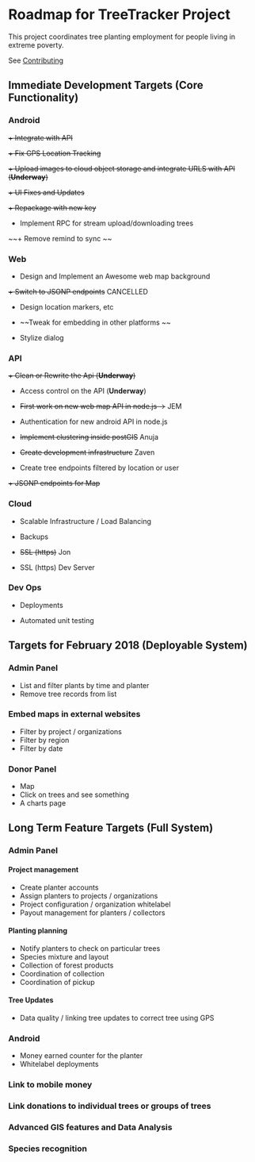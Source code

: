 # Roadmap for TreeTracker Project

This project coordinates tree planting employment for people living in extreme poverty.

See [Contributing](https://github.com/Greenstand/Development-Overview/blob/master/Contributing.md) 

## Immediate Development Targets (Core Functionality)

### Android
~~+ Integrate with API~~

~~+ Fix GPS Location Tracking~~

~~+ Upload images to cloud object storage and integrate URLS with API (**Underway**)~~

~~+ UI Fixes and Updates~~

~~+ Repackage with new key~~

+ Implement RPC for stream upload/downloading trees

~~+ Remove remind to sync ~~

### Web
+ Design and Implement an Awesome web map background 

~~+ Switch to JSONP endpoints~~ CANCELLED

+ Design location markers, etc

+ ~~Tweak for embedding in other platforms ~~

+ Stylize dialog

### API
~~+ Clean or Rewrite the Api (**Underway**)~~

+ Access control on the API  (**Underway**)
+ ~~First work on new web map API in node.js ->~~ JEM
+ Authentication for new android API in node.js
+ ~~Implement clustering inside postGIS~~ Anuja
+ ~~Create development infrastructure~~ Zaven

+ Create tree endpoints filtered by location or user

~~+ JSONP endpoints for Map~~

### Cloud
+ Scalable Infrastructure / Load Balancing

+ Backups

+ ~~SSL (https)~~ Jon

+ SSL (https) Dev Server

### Dev Ops
+ Deployments

+ Automated unit testing

## Targets for February 2018 (Deployable System)

### Admin Panel
+ List and filter plants by time and planter
+ Remove tree records from list

### Embed maps in external websites
+ Filter by project / organizations
+ Filter by region
+ Filter by date

### Donor Panel 
+ Map
+ Click on trees and see something
+ A charts page

## Long Term Feature Targets  (Full System)

### Admin Panel
#### Project management
+ Create planter accounts
+ Assign planters to projects / organizations
+ Project configuration / organization whitelabel
+ Payout management for planters / collectors
#### Planting planning
+ Notify planters to check on particular trees
+ Species mixture and layout
+ Collection of forest products
+ Coordination of collection
+ Coordination of pickup

#### Tree Updates
+ Data quality / linking tree updates to correct tree using GPS

### Android
+ Money earned counter for the planter
+ Whitelabel deployments

### Link to mobile money

### Link donations to individual trees or groups of trees

### Advanced GIS features and Data Analysis

### Species recognition

